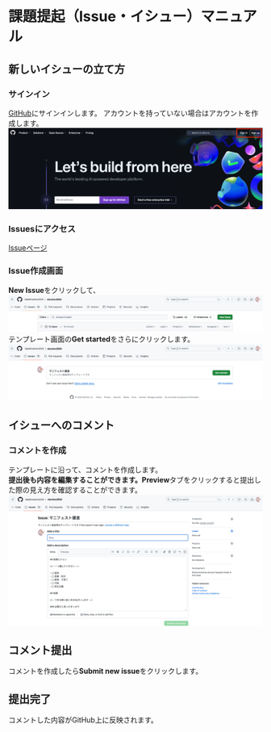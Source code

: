 # 課題提起（Issue・イシュー）マニュアル

<h2 id="new_issue">新しいイシューの立て方</h2>

### サインイン

[GitHub](https://github.com/)にサインインします。 アカウントを持っていない場合はアカウントを作成します。
![SignInAndUp](./images/sign_in_and_up.png)

### Issuesにアクセス

[Issueページ](../../../issues)

### Issue作成画面

**New Issue**をクリックして、
![NewIssue](./images/new_issue.png)
テンプレート画面の**Get started**をさらにクリックします。
![GetStarted](./images/get_started.png)

<h2 id="comment_issue">イシューへのコメント</h2>

### コメントを作成

テンプレートに沿って、コメントを作成します。  
**提出後も内容を編集することができます。Preview**タブをクリックすると提出した際の見え方を確認することができます。  
![NewComment](./images/new_comment.png)

## コメント提出

コメントを作成したら**Submit new issue**をクリックします。  

## 提出完了

コメントした内容がGitHub上に反映されます。
